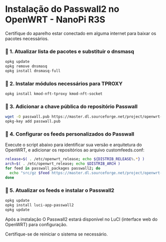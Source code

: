 # Instalação do Passwall2 no OpenWRT - NanoPi R3S

Certifique do aparelho estar conectado em alguma internet para baixar os pacotes necessários.

### 🔻 1. Atualizar lista de pacotes e substituir o dnsmasq
```sh
opkg update
opkg remove dnsmasq
opkg install dnsmasq-full
```
### 🔻 2. Instalar módulos necessários para TPROXY
```sh
opkg install kmod-nft-tproxy kmod-nft-socket
```

### 🔻 3.  Adicionar a chave pública do repositório Passwall
```sh
wget -O passwall.pub https://master.dl.sourceforge.net/project/openwrt-passwall-build/passwall.pub
opkg-key add passwall.pub
```

### 🔻 4.  Configurar os feeds personalizados do Passwall
Execute o script abaixo para identificar sua versão e arquitetura do OpenWRT, e adicionar os repositórios ao arquivo customfeeds.conf:
```sh
release=$( . /etc/openwrt_release; echo ${DISTRIB_RELEASE%.*} )
arch=$( . /etc/openwrt_release; echo $DISTRIB_ARCH )
for feed in passwall_packages passwall2; do
  echo "src/gz $feed https://master.dl.sourceforge.net/project/openwrt-passwall-build/releases/packages-${release}/${arch}/${feed}" >> /etc/opkg/customfeeds.conf
done
```

### 🔻 5.  Atualizar os feeds e instalar o Passwall2
```sh
opkg update
opkg install luci-app-passwall2
opkg update
```

Após a instalação
O Passwall2 estará disponível no LuCI (interface web do OpenWRT) para configuração.

Certifique-se de reiniciar o sistema se necessário.